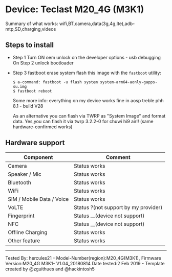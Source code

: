 # Device: Teclast M20_4G  (M3K1) 

Summary of what works: wifi,BT,camera,data(3g,4g,lte),adb-mtp,SD,charging,videos

## Steps to install

* Step 1 Turn ON oem unlock on the developer options - usb debugging On
  Step 2 unlock bootloader
* Step 3 fastboot erase system 
flash this image with the `fastboot` utility:
    ```
    $ a-command: fastboot -u flash system system-arm64-aonly-gapps-su.img
    $ fastboot reboot 
    ```
    Some more info: everything on my device works fine in aosp treble phh 8.1 - build V28 

    As an alternative you can flash via TWRP as "System Image" and format data.
      Yes,you can flash it via twrp 3.2.2-0 for chuwi hi9 air!! (same hardware-confirmed works)
## Hardware support

| Component                 |      Comment                                              |
|---------------------------|-----------------------------------------------------------|
| Camera                    | Status      works                                              |
| Speaker / Mic             | Status      works                                             |
| Bluetooth                 | Status      works                                             |
| WiFi                      | Status      works                                             |
| SIM / Mobile Data / Voice | Status      works                                              |
| VoLTE                     | Status      ?(not support by my provider)                                            |
| Fingerprint               | Status       __(device not support)                                          |
| NFC                       | Status       __(device not support)                                            |
| Offline Charging          | Status       works                                             |
| Other feature             | Status       works                                            |
---

Tested By: hercules21 - Model-Number(region):M20_4G(M3K1), Firmware Version:M20_4G M3K1- V1.04_20180814 Date tested:2 Feb 2019 - Template created by @zguithues and @hackintosh5